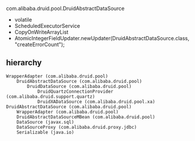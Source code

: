 com.alibaba.druid.pool.DruidAbstractDataSource

* volatile
* ScheduledExecutorService
* CopyOnWriteArrayList
* AtomicIntegerFieldUpdater.newUpdater(DruidAbstractDataSource.class, "createErrorCount");

## hierarchy
```
WrapperAdapter (com.alibaba.druid.pool)
    DruidAbstractDataSource (com.alibaba.druid.pool)
        DruidDataSource (com.alibaba.druid.pool)
            DruidQuartzConnectionProvider (com.alibaba.druid.support.quartz)
            DruidXADataSource (com.alibaba.druid.pool.xa)
DruidAbstractDataSource (com.alibaba.druid.pool)
    WrapperAdapter (com.alibaba.druid.pool)
    DruidAbstractDataSourceMBean (com.alibaba.druid.pool)
    DataSource (javax.sql)
    DataSourceProxy (com.alibaba.druid.proxy.jdbc)
    Serializable (java.io)
```